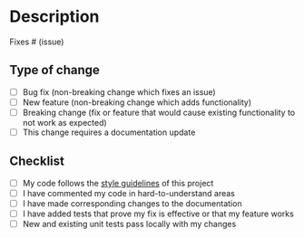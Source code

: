 # Description

<!-- Please include a summary of the change and which issue is fixed. Please also include relevant motivation and context. List any dependencies that are required for this change. -->

Fixes # (issue) <!-- Delete this line if no issue if fixed -->

## Type of change

<!-- Please delete options that are not relevant. -->

- [ ] Bug fix (non-breaking change which fixes an issue)
- [ ] New feature (non-breaking change which adds functionality)
- [ ] Breaking change (fix or feature that would cause existing functionality to not work as expected)
- [ ] This change requires a documentation update

## Checklist

<!-- Please check items that are relevent -->

- [ ] My code follows the [style guidelines](https://google.github.io/styleguide/cppguide.html) of this project
- [ ] I have commented my code in hard-to-understand areas
- [ ] I have made corresponding changes to the documentation
- [ ] I have added tests that prove my fix is effective or that my feature works
- [ ] New and existing unit tests pass locally with my changes
